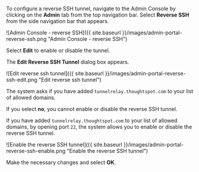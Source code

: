 To configure a reverse SSH tunnel, navigate to the Admin Console by clicking on the **Admin** tab from the top navigation bar. Select **Reverse SSH** from the side navigation bar that appears.

![Admin Console - reverse SSH]({{ site.baseurl }}/images/admin-portal-reverse-ssh.png "Admin Console - reverse SSH")

Select **Edit** to enable or disable the tunnel.

The **Edit Reverse SSH Tunnel** dialog box appears.

![Edit reverse ssh tunnel]({{ site.baseurl }}/images/admin-portal-reverse-ssh-edit.png "Edit reverse ssh tunnel")

The system asks if you have added `tunnelrelay.thoughtspot.com` to your list of allowed domains.

If you select **no**, you cannot enable or disable the reverse SSH tunnel.

If you have added `tunnelrelay.thoughtspot.com` to your list of allowed domains, by opening port `22`, the system allows you to enable or disable the reverse SSH tunnel.

![Enable the reverse SSH tunnel]({{ site.baseurl }}/images/admin-portal-reverse-ssh-enable.png "Enable the reverse SSH tunnel")

Make the necessary changes and select **OK**.

